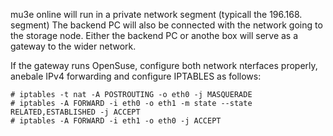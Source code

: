 mu3e online will run in a private network segment (typicall the 196.168. segment)
The backend PC will also be connected with the network going to the storage node.
Either the backend PC or anothe box will serve as a gateway to the wider network.

If the gateway runs OpenSuse, configure both network nterfaces properly, anebale IPv4 forwarding
and configure IPTABLES as follows:
~~~~
# iptables -t nat -A POSTROUTING -o eth0 -j MASQUERADE
# iptables -A FORWARD -i eth0 -o eth1 -m state --state RELATED,ESTABLISHED -j ACCEPT
# iptables -A FORWARD -i eth1 -o eth0 -j ACCEPT
~~~~
